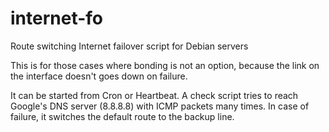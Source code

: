 # internet-fo
Route switching Internet failover script for Debian servers

This is for those cases where bonding is not an option,
because the link on the interface doesn't goes down on failure.

It can be started from Cron or Heartbeat. A check script tries to reach
Google's DNS server (8.8.8.8) with ICMP packets many times.
In case of failure, it switches the default route to the backup line.
